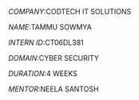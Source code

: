 *COMPANY*:CODTECH IT SOLUTIONS

*NAME*:TAMMU SOWMYA

*INTERN ID*:CT06DL381

*DOMAIN*:CYBER SECURITY

*DURATION*:4 WEEKS

*MENTOR*:NEELA SANTOSH
